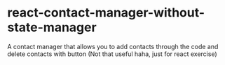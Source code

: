 # react-contact-manager-without-state-manager
A contact manager that allows you to add contacts through the code and delete contacts with button (Not that useful haha, just for react exercise)
